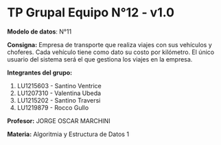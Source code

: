 # TP Grupal Equipo N°12 - v1.0

**Modelo de datos**: N°11

**Consigna:** Empresa de transporte que realiza viajes con sus vehículos y choferes. Cada vehículo tiene como dato su costo por kilómetro. El único usuario del sistema será el que gestiona los viajes en la empresa.


**Integrantes del grupo:**
<ol>
    <li>LU1215603 - Santino Ventrice</li>
    <li>LU1207310 - Valentina Ubeda</li>
    <li>LU1215202 - Santino Traversi</li>
    <li>LU1219879 - Rocco Gullo</li>
</ol>

**Profesor:** JORGE OSCAR MARCHINI

**Materia:** Algoritmia y Estructura de Datos 1